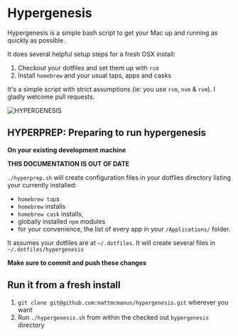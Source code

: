 # Hypergenesis

Hypergenesis is a simple bash script to get your Mac up and running as quickly as possible.

It does several helpful setup steps for a fresh OSX install:

1. Checkout your dotfiles and set them up with `rcm`
2. Install `homebrew` and your usual taps, apps and casks

It's a simple script with strict assumptions (ie: you use `rcm`, `nvm` & `rvm`). I gladly welcome pull requests.

![HYPERGENESIS](http://25.media.tumblr.com/tumblr_lxm124J68n1qizhaoo1_400.gif)

## HYPERPREP: Preparing to run hypergenesis

**On your existing development machine**

**THIS DOCUMENTATION IS OUT OF DATE**

`./hyperprep.sh` will create configuration files in your dotfiles directory listing your currently installed:

* `homebrew tap`s
* `homebrew` installs
* `homebrew cask` installs,
* globally installed `npm` modules
* for your convenience, the list of every app in your `/Applications/` folder.

It assumes your dotfiles are at `~/.dotfiles`. It will create several files in `~/.dotfiles/hypergenesis`

**Make sure to commit and push these changes**

## Run it from a fresh install

1. `git clone git@github.com:mattmcmanus/hypergenesis.git` wherever you want
2. Run `./hypergenesis.sh` from within the checked out `hypergenesis` directory
